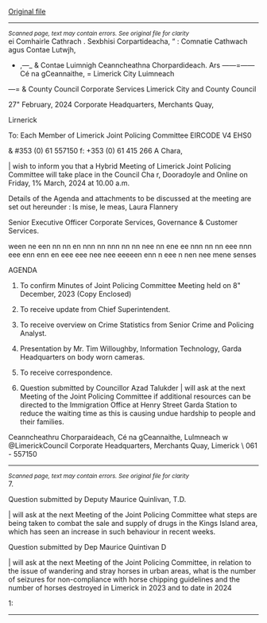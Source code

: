 [Original file](https://www.limerick.ie/sites/default/files/media/documents/2024-05/agenda-joint-policing-committee-meeting-1st-march-2024.pdf)

---
*<small>Scanned page, text may contain errors. See original file for clarity</small>*  
ei Comhairle Cathrach . Sexbhisi Corpartideacha,
“ : Comnatie Cathwach agus Contae Lutwjh,
- ,—_ & Contae Luimnigh Ceanncheathna Chorpardideach.
Ars ——=—— Cé na gCeannaithe,
= Limerick City Luimneach

—= & County Council
Corporate Services
Limerick City and County Council

27" February, 2024 Corporate Headquarters,
Merchants Quay,

Lirnerick

To: Each Member of Limerick Joint Policing Committee EIRCODE V4 EHS0

& #353 (0) 61 557150
f: +353 (0) 61 415 266
A Chara,

| wish to inform you that a Hybrid Meeting of Limerick Joint Policing Committee will take place in
the Council Cha r, Dooradoyle and Online on Friday, 1% March, 2024 at 10.00 a.m.

Details of the Agenda and attachments to be discussed at the meeting are set out hereunder :
Is mise, le meas,
Laura Flannery

Senior Executive Officer
Corporate Services, Governance & Customer Services.

ween ne een nn nn en nnn nn nnn nn nn nee nn ene ee nnn nn nn eee nnn eee enn enn en eee eee nee nee eeeeen enn n eee n nen nee mene senses

AGENDA
1. To confirm Minutes of Joint Policing Committee Meeting held on 8" December, 2023
(Copy Enclosed)
2. To receive update from Chief Superintendent.
3. To receive overview on Crime Statistics from Senior Crime and Policing Analyst.

4. Presentation by Mr. Tim Willoughby, Information Technology, Garda Headquarters on body
worn cameras.

5. To receive correspondence.

6. Question submitted by Councillor Azad Talukder
| will ask at the next Meeting of the Joint Policing Committee if additional resources can be directed
to the Immigration Office at Henry Street Garda Station to reduce the waiting time as this is causing
undue hardship to people and their families.

Ceanncheathru Chorparaideach, Cé na gCeannaithe, Lulmneach w @LimerickCouncil
Corporate Headquarters, Merchants Quay, Limerick \ 061 - 557150


---
*<small>Scanned page, text may contain errors. See original file for clarity</small>*  
7.

Question submitted by Deputy Maurice Quinlivan, T.D.

| will ask at the next Meeting of the Joint Policing Committee what steps are being taken to
combat the sale and supply of drugs in the Kings Island area, which has seen an increase in such
behaviour in recent weeks.

Question submitted by Dep Maurice Quintivan D

| will ask at the next Meeting of the Joint Policing Committee, in relation to the issue of wandering and
stray horses in urban areas, what is the number of seizures for non-compliance with horse chipping
guidelines and the number of horses destroyed in Limerick in 2023 and to date in 2024

1:


---
